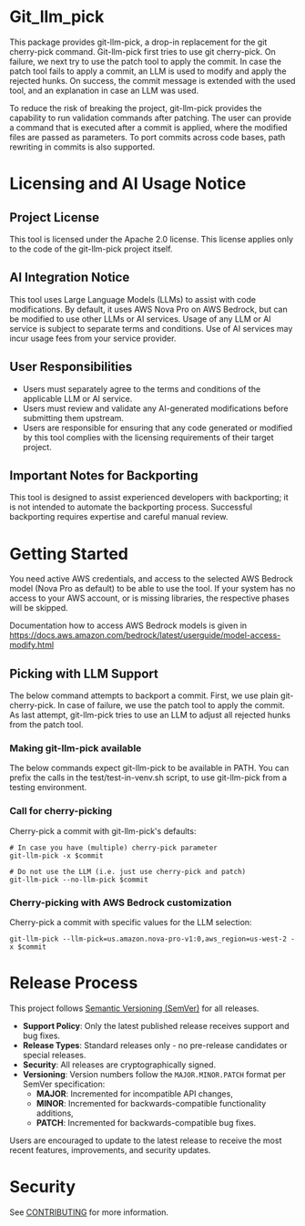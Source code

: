 # Git_llm_pick

This package provides git-llm-pick, a drop-in replacement for the git cherry-pick command.
Git-llm-pick first tries to use git cherry-pick.
On failure, we next try to use the patch tool to apply the commit.
In case the patch tool fails to apply a commit, an LLM is used to modify and apply the rejected hunks.
On success, the commit message is extended with the used tool, and an explanation in case an LLM was used.

To reduce the risk of breaking the project, git-llm-pick provides the capability to run validation commands after patching.
The user can provide a command that is executed after a commit is applied, where the modified files are passed as parameters.
To port commits across code bases, path rewriting in commits is also supported.

# Licensing and AI Usage Notice

## Project License

This tool is licensed under the Apache 2.0 license. This license applies only to the code of the git-llm-pick project itself.

## AI Integration Notice

This tool uses Large Language Models (LLMs) to assist with code modifications.
By default, it uses AWS Nova Pro on AWS Bedrock, but can be modified to use other LLMs or AI services.
Usage of any LLM or AI service is subject to separate terms and conditions.
Use of AI services may incur usage fees from your service provider.

## User Responsibilities

 * Users must separately agree to the terms and conditions of the applicable LLM or AI service.
 * Users must review and validate any AI-generated modifications before submitting them upstream.
 * Users are responsible for ensuring that any code generated or modified by this tool complies with the licensing requirements of their target project.

## Important Notes for Backporting

This tool is designed to assist experienced developers with backporting; it is not intended to automate the backporting process.
Successful backporting requires expertise and careful manual review.

# Getting Started

You need active AWS credentials, and access to the selected AWS Bedrock model (Nova Pro as default) to be able to use the tool.
If your system has no access to your AWS account, or is missing libraries, the respective phases will be skipped.

Documentation how to access AWS Bedrock models is given in
https://docs.aws.amazon.com/bedrock/latest/userguide/model-access-modify.html

## Picking with LLM Support

The below command attempts to backport a commit. First, we use plain git-cherry-pick.
In case of failure, we use the patch tool to apply the commit.
As last attempt, git-llm-pick tries to use an LLM to adjust all rejected hunks from the patch tool.

### Making git-llm-pick available

The below commands expect git-llm-pick to be available in PATH.
You can prefix the calls in the test/test-in-venv.sh script, to use
git-llm-pick from a testing environment.

### Call for cherry-picking

Cherry-pick a commit with git-llm-pick's defaults:

```
# In case you have (multiple) cherry-pick parameter
git-llm-pick -x $commit

# Do not use the LLM (i.e. just use cherry-pick and patch)
git-llm-pick --no-llm-pick $commit
```

### Cherry-picking with AWS Bedrock customization

Cherry-pick a commit with specific values for the LLM selection:

```
git-llm-pick --llm-pick=us.amazon.nova-pro-v1:0,aws_region=us-west-2 -x $commit
```
# Release Process

This project follows [Semantic Versioning (SemVer)](https://semver.org/) for all releases.

- **Support Policy**: Only the latest published release receives support and
bug fixes.
- **Release Types**: Standard releases only - no pre-release candidates or
special releases.
- **Security**: All releases are cryptographically signed.
- **Versioning**: Version numbers follow the `MAJOR.MINOR.PATCH` format per
SemVer specification:
    - **MAJOR**: Incremented for incompatible API changes,
    - **MINOR**: Incremented for backwards-compatible functionality additions,
    - **PATCH**: Incremented for backwards-compatible bug fixes.

Users are encouraged to update to the latest release to receive the most recent
features, improvements, and security updates.

# Security

See [CONTRIBUTING](CONTRIBUTING.md#security-issue-notifications) for more information.
